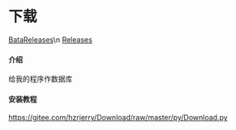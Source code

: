 # 下载
[BataReleases](https://github.com/huangzherui/Download/releases/tag/Zbh_edited_Beta_version)\n
[Releases](https://github.com/huangzherui/Download/releases/tag/RTM)
#### 介绍
给我的程序作数据库

#### 安装教程
https://gitee.com/hzrjerry/Download/raw/master/py/Download.py
